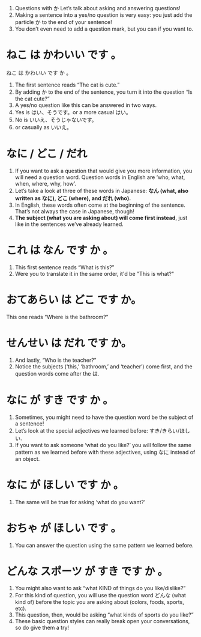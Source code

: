 1. Questions with か  Let’s talk about asking and answering questions!
2. Making a sentence into a yes/no question is very easy: you just add the particle か to the end of your sentence!
3. You don’t even need to add a question mark, but you can if you want to.

# ねこ  は  かわいい  です 。

ねこ  は  かわいい  です  か 。

1. The first sentence reads “The cat is cute.”
2. By adding か to the end of the sentence, you turn it into the question “Is the cat cute?”  
3. A yes/no question like this can be answered in two ways.
4. Yes is はい、そうです。or a more casual はい。
5. No is いいえ、そうじゃないです。
6. or casually as いいえ。

# なに / どこ / だれ     

1. If you want to ask a question that would give you more information, you will need a question word. Question words in English are ‘who, what, when, where, why, how’.
2. Let’s take a look at three of these words in Japanese: **なん (what, also written as なに), どこ (where), and だれ (who).**
3. In English, these words often come at the beginning of the sentence. That’s not always the case in Japanese, though!
4. **The subject (what you are asking about) will come first instead**, just like in the sentences we’ve already learned.

# これ  は  なん  です  か 。

1. This first sentence reads “What is this?” 
2. Were you to translate it in the same order, it'd be "This is what?"  

# おてあらい は どこ です か。            

This one reads “Where is the bathroom?”  

# せんせい は だれ です か。            

1. And lastly, “Who is the teacher?” 
2.  Notice the subjects (‘this,’ ‘bathroom,’ and ‘teacher’) come first, and the question words come after the は.

# なに  が  すき  です  か 。

1. Sometimes, you might need to have the question word be the subject of a sentence!
2. Let’s look at the special adjectives we learned before: すき/きらい/ほしい.
3. If you want to ask someone ‘what do you like?’ you will follow the same pattern as we learned before with these adjectives, using なに instead of an object.

# なに  が  ほしい  です  か 。

1. The same will be true for asking ‘what do you want?’  

# おちゃ  が  ほしい  です 。

1. You can answer the question using the same pattern we learned before.

# どんな  スポーツ  が  すき  です  か 。

1. You might also want to ask “what KIND of things do you like/dislike?” 
2. For this kind of question, you will use the question word どんな (what kind of) before the topic you are asking about (colors, foods, sports, etc).
3. This question, then, would be asking “what kinds of sports do you like?”
4. These basic question styles can really break open your conversations, so do give them a try!